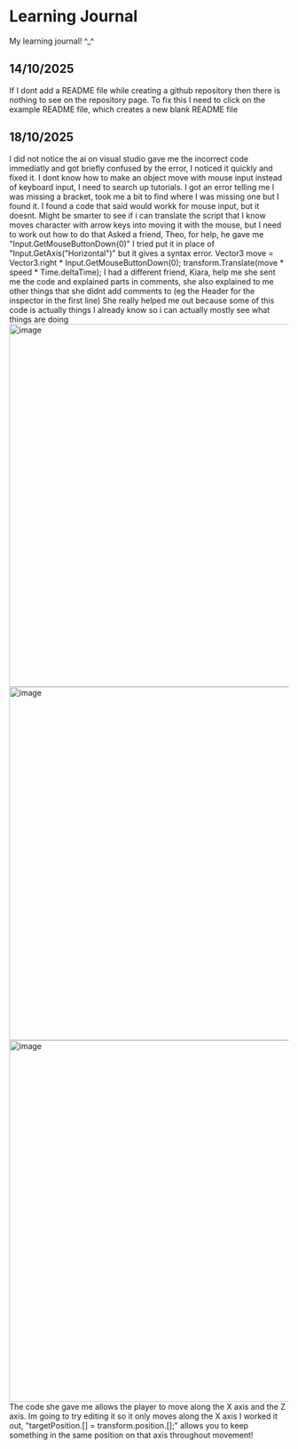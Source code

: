 # Learning Journal
My learning journal! ^_^

## 14/10/2025
If I dont add a README file while creating a github repository then there is nothing to see on the repository page. To fix this I need to click on the example README file, which creates a new blank README file

## 18/10/2025
I did not notice the ai on visual studio gave me the incorrect code immediatly and got briefly confused by the error, I noticed it quickly and fixed it.
I dont know how to make an object move with mouse input instead of keyboard input, I need to search up tutorials.
I got an error telling me I was missing a bracket, took me a bit to find where I was missing one but I found it.
I found a code that said would workk for mouse input, but it doesnt. Might be smarter to see if i can translate the script that I know moves character with arrow keys into moving it with the mouse, but I need to work out how to do that
Asked a friend, Theo, for help, he gave me "Input.GetMouseButtonDown(0)" I tried put it in place of "Input.GetAxis("Horizontal")" but it gives a syntax error. 
Vector3 move = Vector3.right * Input.GetMouseButtonDown(0);
transform.Translate(move * speed * Time.deltaTime);
I had a different friend, Kiara, help me she sent me the code and explained parts in comments, she also explained to me other things that she didnt add comments to (eg the Header for the inspector in the first line) She really helped me out because some of this code is actually things I already know so i can actually mostly see what things are doing
<img width="770" height="653" alt="image" src="https://github.com/user-attachments/assets/64f8b626-4c71-4f7f-a579-60811466a6b6" />
<img width="708" height="636" alt="image" src="https://github.com/user-attachments/assets/5d487893-bed2-4c78-bdf5-46e05e36119e" />
<img width="784" height="651" alt="image" src="https://github.com/user-attachments/assets/c36e788f-6252-4ec7-9c0a-6e0f2ff9777b" />
The code she gave me allows the player to move along the X axis and the Z axis. Im going to try editing it so it only moves along the X axis
I worked it out, "targetPosition.[] = transform.position.[];" allows you to keep something in the same position on that axis throughout movement!
